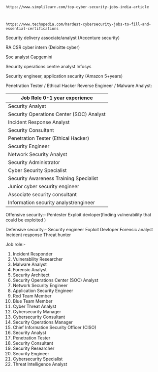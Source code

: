 


```

https://www.simplilearn.com/top-cyber-security-jobs-india-article



https://www.techopedia.com/hardest-cybersecurity-jobs-to-fill-and-essential-certifications
```


 Security delivery associate/analyst (Accenture security)
 
RA CSR cyber intern (Deloitte cyber)

Soc analyst Capgemini 

Security operations centre analyst Infosys 

Security engineer, application security (Amazon 5+years)


Penetration Tester / Ethical Hacker
Reverse Engineer / Malware Analyst:

| Job Role 0-1 year experience             |
| ---------------------------------------- |
| Security Analyst                         |
| Security Operations Center (SOC) Analyst |
| Incident Response Analyst                |
| Security Consultant                      |
| Penetration Tester (Ethical Hacker)      |
| Security Engineer                        |
| Network Security Analyst                 |
| Security Administrator                   |
| Cyber Security Specialist                |
| Security Awareness Training Specialist   |
| Junior cyber security engineer           |
| Associate security consultant            |
| Information security analyst/engineer    |


Offensive security:-
Pentester
Exploit devloper(finding vulnerability that could be exploited )


Defensive security:-
Security engineer
Exploit Devloper
Forensic analyst
Incident response
Threat hunter




Job role:-
1. Incident Responder
2. Vulnerability Researcher
3. Malware Analyst
4. Forensic Analyst
5. Security Architect
6. Security Operations Center (SOC) Analyst
7. Network Security Engineer
8. Application Security Engineer
9. Red Team Member
10. Blue Team Member
11. Cyber Threat Analyst
12. Cybersecurity Manager
13. Cybersecurity Consultant
14. Security Operations Manager
15. Chief Information Security Officer (CISO)
16. Security Analyst
17. Penetration Tester
18. Security Consultant
19. Security Researcher
20. Security Engineer
21. Cybersecurity Specialist
22. Threat Intelligence Analyst






